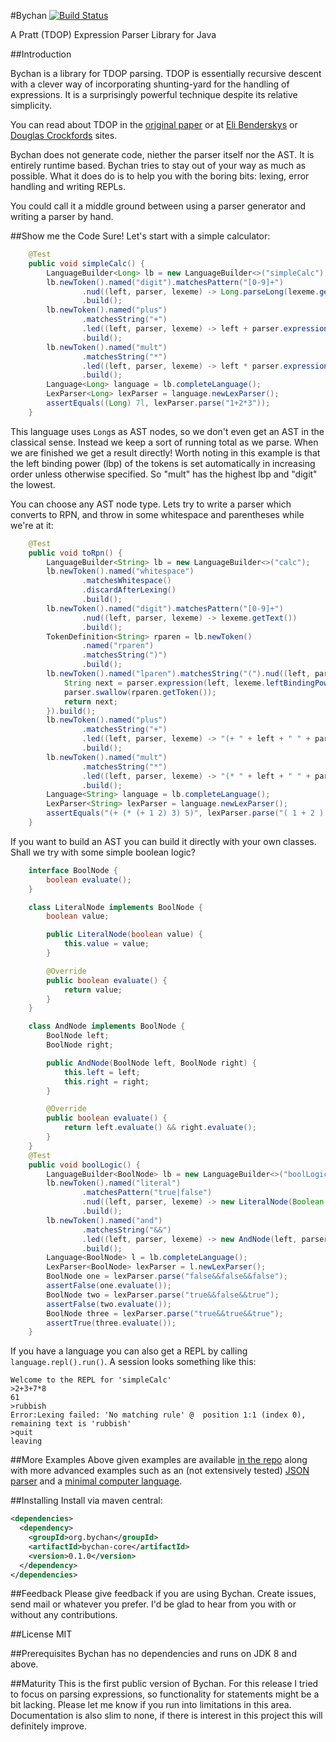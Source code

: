 #Bychan [![Build Status](https://travis-ci.org/atorstling/bychan.svg?branch=master)](https://travis-ci.org/atorstling/bychan)

A Pratt (TDOP) Expression Parser Library for Java

##Introduction

Bychan is a library for TDOP parsing. TDOP is essentially recursive descent with a clever way
of incorporating shunting-yard for the handling of expressions. It is a surprisingly powerful technique
despite its relative simplicity.

You can read about TDOP in the [original paper](http://hall.org.ua/halls/wizzard/pdf/Vaughan.Pratt.TDOP.pdf) or at [Eli Benderskys](http://eli.thegreenplace.net/2010/01/02/top-down-operator-precedence-parsing) or [Douglas Crockfords](http://javascript.crockford.com/tdop/tdop.html) sites.

Bychan does not generate code, niether the parser itself nor the AST. It is entirely runtime based.
Bychan tries to stay out of your way as much as possible.
What it does do is to help you with the boring bits: lexing, error handling and writing REPLs.

You could call it a middle ground between using a parser generator and writing a parser by hand.

##Show me the Code
Sure! Let's start with a simple calculator:
```Java
    @Test
    public void simpleCalc() {
        LanguageBuilder<Long> lb = new LanguageBuilder<>("simpleCalc");
        lb.newToken().named("digit").matchesPattern("[0-9]+")
                .nud((left, parser, lexeme) -> Long.parseLong(lexeme.getText()))
                .build();
        lb.newToken().named("plus")
                .matchesString("+")
                .led((left, parser, lexeme) -> left + parser.expression(left, lexeme.leftBindingPower()))
                .build();
        lb.newToken().named("mult")
                .matchesString("*")
                .led((left, parser, lexeme) -> left * parser.expression(left, lexeme.leftBindingPower()))
                .build();
        Language<Long> language = lb.completeLanguage();
        LexParser<Long> lexParser = language.newLexParser();
        assertEquals((Long) 7l, lexParser.parse("1+2*3"));
    }
```
This language uses `Long`s as AST nodes, so we don't even get an AST in the classical sense. Instead we keep a sort of running total as we parse. When we are finished we get a result directly! Worth noting in this example is that the left binding power (lbp) of the tokens is set automatically in increasing order unless otherwise specified. So "mult" has the highest lbp and "digit" the lowest.

You can choose any AST node type. Lets try to write a parser which converts to RPN,
and throw in some whitespace and parentheses while we're at it:
```Java
    @Test
    public void toRpn() {
        LanguageBuilder<String> lb = new LanguageBuilder<>("calc");
        lb.newToken().named("whitespace")
                .matchesWhitespace()
                .discardAfterLexing()
                .build();
        lb.newToken().named("digit").matchesPattern("[0-9]+")
                .nud((left, parser, lexeme) -> lexeme.getText())
                .build();
        TokenDefinition<String> rparen = lb.newToken()
                .named("rparen")
                .matchesString(")")
                .build();
        lb.newToken().named("lparen").matchesString("(").nud((left, parser, lexeme) -> {
            String next = parser.expression(left, lexeme.leftBindingPower());
            parser.swallow(rparen.getToken());
            return next;
        }).build();
        lb.newToken().named("plus")
                .matchesString("+")
                .led((left, parser, lexeme) -> "(+ " + left + " " + parser.expression(left, lexeme.leftBindingPower()) + ")")
                .build();
        lb.newToken().named("mult")
                .matchesString("*")
                .led((left, parser, lexeme) -> "(* " + left + " " + parser.expression(left, lexeme.leftBindingPower()) + ")")
                .build();
        Language<String> language = lb.completeLanguage();
        LexParser<String> lexParser = language.newLexParser();
        assertEquals("(+ (* (+ 1 2) 3) 5)", lexParser.parse("( 1 + 2 ) * 3 + 5"));
    }
```
If you want to build an AST you can build it directly with your own classes. Shall we try with some simple boolean logic?
```Java
    interface BoolNode {
        boolean evaluate();
    }

    class LiteralNode implements BoolNode {
        boolean value;

        public LiteralNode(boolean value) {
            this.value = value;
        }

        @Override
        public boolean evaluate() {
            return value;
        }
    }

    class AndNode implements BoolNode {
        BoolNode left;
        BoolNode right;

        public AndNode(BoolNode left, BoolNode right) {
            this.left = left;
            this.right = right;
        }

        @Override
        public boolean evaluate() {
            return left.evaluate() && right.evaluate();
        }
    }
    @Test
    public void boolLogic() {
        LanguageBuilder<BoolNode> lb = new LanguageBuilder<>("boolLogic");
        lb.newToken().named("literal")
                .matchesPattern("true|false")
                .nud((left, parser, lexeme) -> new LiteralNode(Boolean.parseBoolean(lexeme.getText())))
                .build();
        lb.newToken().named("and")
                .matchesString("&&")
                .led((left, parser, lexeme) -> new AndNode(left, parser.expression(left, lexeme.leftBindingPower())))
                .build();
        Language<BoolNode> l = lb.completeLanguage();
        LexParser<BoolNode> lexParser = l.newLexParser();
        BoolNode one = lexParser.parse("false&&false&&false");
        assertFalse(one.evaluate());
        BoolNode two = lexParser.parse("true&&false&&true");
        assertFalse(two.evaluate());
        BoolNode three = lexParser.parse("true&&true&&true");
        assertTrue(three.evaluate());
    }
```
If you have a language you can also get a REPL by calling `language.repl().run()`. A session looks something like this:
```
Welcome to the REPL for 'simpleCalc'
>2+3+7*8
61
>rubbish
Error:Lexing failed: 'No matching rule' @  position 1:1 (index 0), remaining text is 'rubbish'
>quit
leaving
```
##More Examples
Above given examples are available [in the repo](https://github.com/atorstling/bychan/blob/master/src/test/java/org/bychan/core/examples/ReadmeExamples.java) along with more advanced examples such as an (not extensively tested) [JSON parser](https://github.com/atorstling/bychan/blob/master/src/test/java/org/bychan/core/langs/json/JsonLangBuilder.java)
 and a [minimal computer language](https://github.com/atorstling/bychan/blob/master/src/test/java/org/bychan/core/langs/minilang/MiniLangTest.java).

##Installing
Install via maven central:
```xml
<dependencies>
  <dependency>
    <groupId>org.bychan</groupId>
    <artifactId>bychan-core</artifactId>
    <version>0.1.0</version>
  </dependency>
</dependencies>
```

##Feedback
Please give feedback if you are using Bychan. Create issues, send mail or whatever you prefer. I'd be glad to hear from you with or without any contributions.

##License
MIT

##Prerequisites
Bychan has no dependencies and runs on JDK 8 and above.

##Maturity
This is the first public version of Bychan. For this release I tried to focus on parsing expressions, so functionality for statements might be a bit lacking. Please let me know if you run into limitations in this area. Documentation is also slim to none, if there is interest in this project this will definitely improve.
 
 

